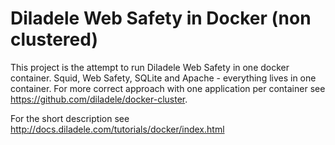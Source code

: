 Diladele Web Safety in Docker (non clustered)
=============================================

This project is the attempt to run Diladele Web Safety in one docker container. Squid, Web Safety, SQLite and Apache - everything lives in one container. For more correct approach with one application per container see https://github.com/diladele/docker-cluster.

For the short description see http://docs.diladele.com/tutorials/docker/index.html
